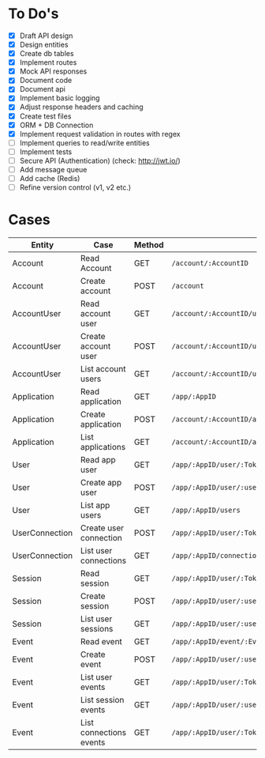 
# To Do's

- [x] Draft API design
- [x] Design entities
- [x] Create db tables
- [x] Implement routes
- [x] Mock API responses
- [x] Document code
- [x] Document api
- [x] Implement basic logging
- [x] Adjust response headers and caching
- [x] Create test files
- [x] ORM + DB Connection
- [x] Implement request validation in routes with regex 
- [ ] Implement queries to read/write entities 
- [ ] Implement tests
- [ ] Secure API (Authentication) (check: http://jwt.io/)
- [ ] Add message queue
- [ ] Add cache (Redis)
- [ ] Refine version control (v1, v2 etc.)

# Cases

| Entity | Case | Method | URL | Implementation | Test | Docs |
| ------ | ---- | ------ | --- |:--------------:|:----:|:----:|
|Account|Read Account|GET|`/account/:AccountID`|[:white_check_mark:](https://github.com/Gluee/backend/blob/master/server/account.go)|[:x:](https://github.com/Gluee/backend/blob/master/server/account_test.go)|[:x:](https://github.com/Gluee/backend/wiki/1.-Account#read-account)|
|Account|Create account|POST|`/account`|[:white_check_mark:](https://github.com/Gluee/backend/blob/master/server/account.go)|[:x:](https://github.com/Gluee/backend/blob/master/server/account_test.go)|[:x:](https://github.com/Gluee/backend/wiki/1.-Account#create-account)|
|AccountUser|Read account user|GET|`/account/:AccountID/user/:UserID`|[:white_check_mark:](https://github.com/Gluee/backend/blob/master/server/account_user.go)|[:x:](https://github.com/Gluee/backend/blob/master/server/account_user_test.go)|[:x:](https://github.com/Gluee/backend/wiki/2.-AccountUser#read-account-user)|
|AccountUser|Create account user|POST|`/account/:AccountID/user`|[:white_check_mark:](https://github.com/Gluee/backend/blob/master/server/account_user.go)|[:x:](https://github.com/Gluee/backend/blob/master/server/account_user_test.go)|[:x:](https://github.com/Gluee/backend/wiki/2.-AccountUser#create-account-user)|
|AccountUser|List account users|GET|`/account/:AccountID/users`|[:white_check_mark:](https://github.com/Gluee/backend/blob/master/server/account_user.go)|[:x:](https://github.com/Gluee/backend/blob/master/server/account_user_test.go)|[:x:](https://github.com/Gluee/backend/wiki/2.-AccountUser#list-account-users)|
|Application|Read application|GET|`/app/:AppID`|[:white_check_mark:](https://github.com/Gluee/backend/blob/master/server/application.go)|[:x:](https://github.com/Gluee/backend/blob/master/server/application_test.go)|[:x:](https://github.com/Gluee/backend/wiki/3.-Application#read-application)|
|Application|Create application|POST|`/account/:AccountID/app`|[:white_check_mark:](https://github.com/Gluee/backend/blob/master/server/application.go)|[:x:](https://github.com/Gluee/backend/blob/master/server/application_test.go)|[:x:](https://github.com/Gluee/backend/wiki/3.-Application#create-application)|
|Application|List applications|GET|`/account/:AccountID/applications`|[:white_check_mark:](https://github.com/Gluee/backend/blob/master/server/application.go)|[:x:](https://github.com/Gluee/backend/blob/master/server/application_test.go)|[:x:](https://github.com/Gluee/backend/wiki/3.-Application#list-applications)|
|User|Read app user|GET|`/app/:AppID/user/:Token`|[:x:](https://github.com/Gluee/backend/blob/master/server/user.go)|[:x:](https://github.com/Gluee/backend/blob/master/server/user_test.go)|[:x:](https://github.com/Gluee/backend/wiki/4.-User#read-app-user)|
|User|Create app user|POST|`/app/:AppID/user/:userToken`|[:x:](https://github.com/Gluee/backend/blob/master/server/user.go)|[:x:](https://github.com/Gluee/backend/blob/master/server/user_test.go)|[:x:](https://github.com/Gluee/backend/wiki/4.-User#create-app-user)|
|User|List app users|GET|`/app/:AppID/users`|[:x:](https://github.com/Gluee/backend/blob/master/server/user.go)|[:x:](https://github.com/Gluee/backend/blob/master/server/user_test.go)|[:x:](https://github.com/Gluee/backend/wiki/4.-User#list-app-users)|
|UserConnection|Create user connection|POST|`/app/:AppID/user/:Token/connections`|[:x:](https://github.com/Gluee/backend/blob/master/server/connections.go)|[:x:](https://github.com/Gluee/backend/blob/master/server/connections_test.go)|[:x:](https://github.com/Gluee/backend/wiki/5.-UserConnection#create-user-connection)|
|UserConnection|List user connections|GET|`/app/:AppID/connection`|[:x:](https://github.com/Gluee/backend/blob/master/server/connections.go)|[:x:](https://github.com/Gluee/backend/blob/master/server/connections_test.go)|[:x:](https://github.com/Gluee/backend/wiki/5.-UserConnection#list-user-connections)|
|Session|Read session|GET|`/app/:AppID/user/:Token/session/:SessionID`|[:x:](https://github.com/Gluee/backend/blob/master/server/session.go)|[:x:](https://github.com/Gluee/backend/blob/master/server/session_test.go)|[:x:](https://github.com/Gluee/backend/wiki/6.-Session#read-session)|
|Session|Create session|POST|`/app/:AppID/user/:userToken/session`|[:x:](https://github.com/Gluee/backend/blob/master/server/session.go)|[:x:](https://github.com/Gluee/backend/blob/master/server/session_test.go)|[:x:](https://github.com/Gluee/backend/wiki/6.-Session#create-session)|
|Session|List user sessions|GET|`/app/:AppID/user/:userToken/sessions`|[:x:](https://github.com/Gluee/backend/blob/master/server/session.go)|[:x:](https://github.com/Gluee/backend/blob/master/server/session_test.go)|[:x:](https://github.com/Gluee/backend/wiki/6.-Session#list-user-sessions)|
|Event|Read event|GET|`/app/:AppID/event/:EventID`|[:x:](https://github.com/Gluee/backend/blob/master/server/event.go)|[:x:](https://github.com/Gluee/backend/blob/master/server/event_test.go)|[:x:](https://github.com/Gluee/backend/wiki/7.-Event#read-event)|
|Event|Create event|POST|`/app/:AppID/user/:userToken/session/:SessionID/event`|[:x:](https://github.com/Gluee/backend/blob/master/server/event.go)|[:x:](https://github.com/Gluee/backend/blob/master/server/event_test.go)|[:x:](https://github.com/Gluee/backend/wiki/7.-Event#create-event)|
|Event|List user events|GET|`/app/:AppID/user/:Token/events`|[:x:](https://github.com/Gluee/backend/blob/master/server/event.go)|[:x:](https://github.com/Gluee/backend/blob/master/server/event_test.go)|[:x:](https://github.com/Gluee/backend/wiki/7.-Event#list-user-events)|
|Event|List session events|GET|`/app/:AppID/user/:userToken/session/:SessionID/events`|[:x:](https://github.com/Gluee/backend/blob/master/server/event.go)|[:x:](https://github.com/Gluee/backend/blob/master/server/event_test.go)|[:x:](https://github.com/Gluee/backend/wiki/7.-Event#list-session-events)|
|Event|List connections events|GET|`/app/:AppID/user/:Token/connections/events`|[:x:](https://github.com/Gluee/backend/blob/master/server/event.go)|[:x:](https://github.com/Gluee/backend/blob/master/server/event_test.go)|[:x:](https://github.com/Gluee/backend/wiki/7.-Event#list-connections-events)|
